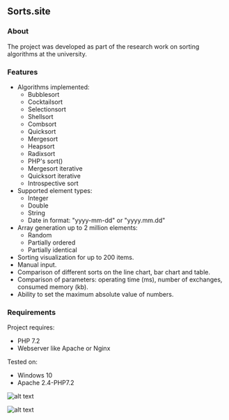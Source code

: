 ## Sorts.site

### About

The project was developed as part of the research work on sorting algorithms at the university.

### Features

* Algorithms implemented:
  * Bubblesort
  * Cocktailsort
  * Selectionsort
  * Shellsort
  * Combsort
  * Quicksort
  * Mergesort
  * Heapsort
  * Radixsort
  * PHP's sort()
  * Mergesort iterative
  * Quicksort iterative
  * Introspective sort
* Supported element types:
  * Integer
  * Double
  * String
  * Date in format: "yyyy-mm-dd" or "yyyy.mm.dd"
* Array generation up to 2 million elements:
  * Random
  * Partially ordered
  * Partially identical
* Sorting visualization for up to 200 items.
* Manual input.
* Comparison of different sorts on the line chart, bar chart and table.
* Comparison of parameters: operating time (ms), number of exchanges, consumed memory (kb).
* Ability to set the maximum absolute value of numbers.

### Requirements
Project requires:
* PHP 7.2
* Webserver like Apache or Nginx

Tested on:
* Windows 10
* Apache 2.4-PHP7.2

![alt text](assets/program2.gif)

![alt text](assets/program1.gif)
